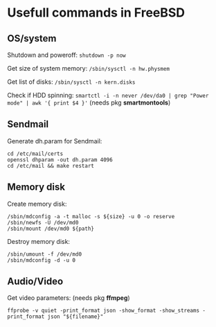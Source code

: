 Usefull commands in FreeBSD
===

OS/system
---
Shutdown and poweroff: `shutdown -p now`

Get size of system memory: `/sbin/sysctl -n hw.physmem`

Get list of disks: `/sbin/sysctl -n kern.disks`

Check if HDD spinning: `smartctl -i -n never /dev/da0 | grep "Power mode" | awk '{ print $4 }'` (needs pkg **smartmontools**)

Sendmail
---
Generate dh.param for Sendmail:
```
cd /etc/mail/certs
openssl dhparam -out dh.param 4096
cd /etc/mail && make restart
```

Memory disk
---
Create memory disk:
```
/sbin/mdconfig -a -t malloc -s ${size} -u 0 -o reserve
/sbin/newfs -U /dev/md0
/sbin/mount /dev/md0 ${path}
```

Destroy memory disk:
```
/sbin/umount -f /dev/md0
/sbin/mdconfig -d -u 0
```

Audio/Video
---
Get video parameters: (needs pkg **ffmpeg**)
```
ffprobe -v quiet -print_format json -show_format -show_streams -print_format json "${filename}"
```

